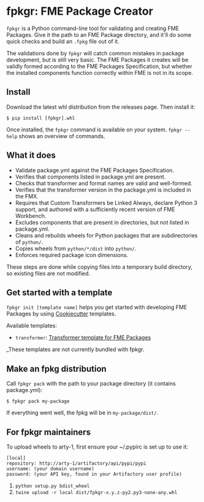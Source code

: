 # fpkgr: FME Package Creator

`fpkgr` is a Python command-line tool for validating and creating FME Packages.
Give it the path to an FME Package directory, and it'll do some quick checks
and build an `.fpkg` file out of it.

The validations done by `fpkgr` will catch common mistakes in package development,
but is still very basic. The FME Packages it creates will be
validly formed according to the FME Packages Specification,
but whether the installed components function correctly within FME is not in its scope.


## Install

Download the latest whl distribution from the releases page. Then install it:

```
$ pip install [fpkgr].whl
```

Once installed, the `fpkgr` command is available on your system.
`fpkgr --help` shows an overview of commands.


## What it does

* Validate package.yml against the FME Packages Specification.
* Verifies that components listed in package.yml are present.
* Checks that transformer and format names are valid and well-formed.
* Verifies that the transformer version in the package.yml is
  included in the FMX.
* Requires that Custom Transformers be Linked Always, declare Python 3 support,
  and authored with a sufficiently recent version of FME Workbench.
* Excludes components that are present in directories,
  but not listed in package.yml.
* Cleans and rebuilds wheels for Python packages that are subdirectories of `python/`.
* Copies wheels from `python/*/dist` into `python/`.
* Enforces required package icon dimensions.

These steps are done while copying files into a temporary build directory,
so existing files are not modified.


## Get started with a template

`fpkgr init [template name]` helps you get started with developing FME Packages by
using [Cookiecutter](https://cookiecutter.readthedocs.io/) templates.

Available templates:

* `transformer`: [Transformer template for FME Packages](https://github.com/safesoftware/fpkg-transformer-template)

_These templates are not currently bundled with fpkgr.


## Make an fpkg distribution

Call `fpkgr pack` with the path to your package directory (it contains package.yml):

```
$ fpkgr pack my-package
```

If everything went well, the fpkg will be in `my-package/dist/`.


## For fpkgr maintainers

To upload wheels to arty-1, first ensure your ~/.pypirc is set up to use it:

```
[local]
repository: http://arty-1/artifactory/api/pypi/pypi
username: (your domain username)
password: (your API key, found in your Artifactory user profile)
```

1. `python setup.py bdist_wheel`
2. `twine upload -r local dist/fpkgr-x.y.z-py2.py3-none-any.whl`
